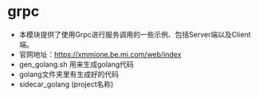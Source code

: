 # grpc

+ 本模块提供了使用Grpc进行服务调用的一些示例、包括Server端以及Client端。
+ 官网地址：https://xmmione.be.mi.com/web/index
+ gen_golang.sh 用来生成golang代码
+ golang文件夹里有生成好的代码
+ sidecar_golang (project名称)

